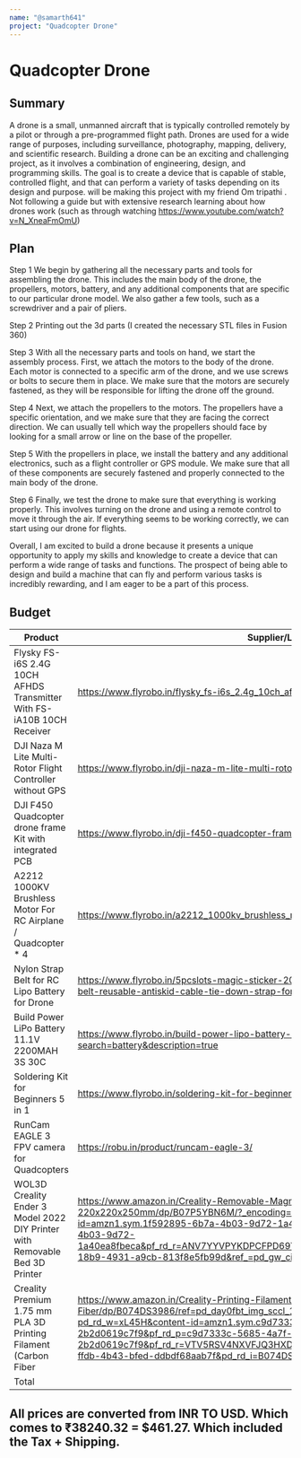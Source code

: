 ```yaml
---
name: "@samarth641"
project: "Quadcopter Drone"
---
```


# Quadcopter Drone

## Summary

A drone is a small, unmanned aircraft that is typically controlled remotely by a pilot or through a pre-programmed flight path. 
Drones are used for a wide range of purposes, including surveillance, photography, mapping, delivery, and scientific research.
Building a drone can be an exciting and challenging project, as it involves a combination of engineering, design, and programming skills. 
The goal is to create a device that is capable of stable, controlled flight, and that can perform a variety of tasks depending on its design and purpose.
will be making this project with my friend Om tripathi .
Not following a guide but with extensive research learning about how drones work (such as through watching https://www.youtube.com/watch?v=N_XneaFmOmU)
## Plan

Step 1 We begin by gathering all the necessary parts and tools for assembling the drone. This includes the main body of the drone, the propellers, motors, battery, and any additional components that are specific to our particular drone model. We also gather a few tools, such as a screwdriver and a pair of pliers.

Step 2 Printing out the 3d parts (I created the necessary STL files in Fusion 360) 

Step 3 With all the necessary parts and tools on hand, we start the assembly process. First, we attach the motors to the body of the drone. Each motor is connected to a specific arm of the drone, and we use screws or bolts to secure them in place. We make sure that the motors are securely fastened, as they will be responsible for lifting the drone off the ground.

Step 4 Next, we attach the propellers to the motors. The propellers have a specific orientation, and we make sure that they are facing the correct direction. We can usually tell which way the propellers should face by looking for a small arrow or line on the base of the propeller.

Step 5 With the propellers in place, we install the battery and any additional electronics, such as a flight controller or GPS module. We make sure that all of these components are securely fastened and properly connected to the main body of the drone.

Step 6 Finally, we test the drone to make sure that everything is working properly. This involves turning on the drone and using a remote control to move it through the air. If everything seems to be working correctly, we can start using our drone for flights.



Overall, I am excited to build a drone because it presents a unique opportunity to apply my skills and knowledge to create a device that can perform
a wide range of tasks and functions. The prospect of being able to design and build a machine that can fly and perform various tasks is incredibly rewarding, 
and I am eager to be a part of this process.

## Budget

| Product         | Supplier/Link                         | Cost   |
| --------------- | ------------------------------------- | ------ |
| Flysky FS-i6S 2.4G 10CH AFHDS Transmitter With FS-iA10B 10CH Receiver   | https://www.flyrobo.in/flysky_fs-i6s_2.4g_10ch_afhds_2a_transmitter | $83.24  |
| DJI Naza M Lite Multi-Rotor Flight Controller without GPS | https://www.flyrobo.in/dji-naza-m-lite-multi-rotor-flight-controller-without-gps  | $74.79 |
| DJI F450 Quadcopter drone frame Kit with integrated PCB | https://www.flyrobo.in/dji-f450-quadcopter-frame-kit-with-integrated-pcb  | $9.04 |
| A2212 1000KV Brushless Motor For RC Airplane / Quadcopter * 4 | https://www.flyrobo.in/a2212_1000kv_brushless_motor_for_rc_airplane | $22.63 |
| Nylon Strap Belt for RC Lipo Battery for Drone | https://www.flyrobo.in/5pcslots-magic-sticker-20x270mm-rc-lipo-battery-nylon-strap-belt-reusable-antiskid-cable-tie-down-strap-for-rc-lipo-battery  | $0.47 |
| Build Power LiPo Battery 11.1V 2200MAH 3S 30C | https://www.flyrobo.in/build-power-lipo-battery-11.1v-2200mah-3s-30c?search=battery&description=true | $18.08 |
| Soldering Kit for Beginners 5 in 1 | https://www.flyrobo.in/soldering-kit-for-beginners-5-1 | $4.21 |
| RunCam EAGLE 3 FPV camera for Quadcopters | https://robu.in/product/runcam-eagle-3/ | $38.60 |
| WOL3D Creality Ender 3 Model 2022 DIY Printer with Removable Bed 3D Printer | https://www.amazon.in/Creality-Removable-Magnetic-3D-220x220x250mm/dp/B07P5YBN6M/?_encoding=UTF8&pd_rd_w=Q1zQY&content-id=amzn1.sym.1f592895-6b7a-4b03-9d72-1a40ea8fbeca&pf_rd_p=1f592895-6b7a-4b03-9d72-1a40ea8fbeca&pf_rd_r=ANV7YYVPYKDPCFPD69YS&pd_rd_wg=r6K2E&pd_rd_r=04bc56ca-18b9-4931-a9cb-813f8e5fb99d&ref_=pd_gw_ci_mcx_mr_hp_atf_m&th=1| $174.29 |
| Creality Premium 1.75 mm PLA 3D Printing Filament (Carbon Fiber | https://www.amazon.in/Creality-Printing-Filament-Carbon-Fiber/dp/B074DS3986/ref=pd_day0fbt_img_sccl_1/261-2814919-0635564?pd_rd_w=xL45H&content-id=amzn1.sym.c9d7333c-5685-4a7f-8a29-2b2d0619c7f9&pf_rd_p=c9d7333c-5685-4a7f-8a29-2b2d0619c7f9&pf_rd_r=VTV5RSV4NXVFJQ3HXD17&pd_rd_wg=tAQca&pd_rd_r=ec496aea-ffdb-4b43-bfed-ddbdf68aab7f&pd_rd_i=B074DS3986&th=1 | $36.52 |
| Total           |                                       | $461.27 |

## All prices are converted from INR TO USD. Which comes to ₹38240.32 = $461.27. Which included the Tax + Shipping. 
